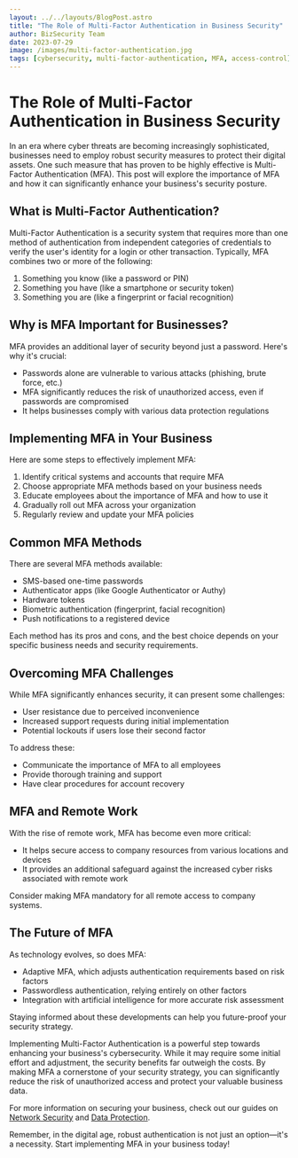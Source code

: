 ```yaml
---
layout: ../../layouts/BlogPost.astro
title: "The Role of Multi-Factor Authentication in Business Security"
author: BizSecurity Team
date: 2023-07-29
image: /images/multi-factor-authentication.jpg
tags: [cybersecurity, multi-factor-authentication, MFA, access-control]
---
```


# The Role of Multi-Factor Authentication in Business Security

In an era where cyber threats are becoming increasingly sophisticated, businesses need to employ robust security measures to protect their digital assets. One such measure that has proven to be highly effective is Multi-Factor Authentication (MFA). This post will explore the importance of MFA and how it can significantly enhance your business's security posture.

## What is Multi-Factor Authentication?

Multi-Factor Authentication is a security system that requires more than one method of authentication from independent categories of credentials to verify the user's identity for a login or other transaction. Typically, MFA combines two or more of the following:

1. Something you know (like a password or PIN)
2. Something you have (like a smartphone or security token)
3. Something you are (like a fingerprint or facial recognition)

## Why is MFA Important for Businesses?

MFA provides an additional layer of security beyond just a password. Here's why it's crucial:

- Passwords alone are vulnerable to various attacks (phishing, brute force, etc.)
- MFA significantly reduces the risk of unauthorized access, even if passwords are compromised
- It helps businesses comply with various data protection regulations

## Implementing MFA in Your Business

Here are some steps to effectively implement MFA:

1. Identify critical systems and accounts that require MFA
2. Choose appropriate MFA methods based on your business needs
3. Educate employees about the importance of MFA and how to use it
4. Gradually roll out MFA across your organization
5. Regularly review and update your MFA policies

## Common MFA Methods

There are several MFA methods available:

- SMS-based one-time passwords
- Authenticator apps (like Google Authenticator or Authy)
- Hardware tokens
- Biometric authentication (fingerprint, facial recognition)
- Push notifications to a registered device

Each method has its pros and cons, and the best choice depends on your specific business needs and security requirements.

## Overcoming MFA Challenges

While MFA significantly enhances security, it can present some challenges:

- User resistance due to perceived inconvenience
- Increased support requests during initial implementation
- Potential lockouts if users lose their second factor

To address these:

- Communicate the importance of MFA to all employees
- Provide thorough training and support
- Have clear procedures for account recovery

## MFA and Remote Work

With the rise of remote work, MFA has become even more critical:

- It helps secure access to company resources from various locations and devices
- It provides an additional safeguard against the increased cyber risks associated with remote work

Consider making MFA mandatory for all remote access to company systems.

## The Future of MFA

As technology evolves, so does MFA:

- Adaptive MFA, which adjusts authentication requirements based on risk factors
- Passwordless authentication, relying entirely on other factors
- Integration with artificial intelligence for more accurate risk assessment

Staying informed about these developments can help you future-proof your security strategy.

Implementing Multi-Factor Authentication is a powerful step towards enhancing your business's cybersecurity. While it may require some initial effort and adjustment, the security benefits far outweigh the costs. By making MFA a cornerstone of your security strategy, you can significantly reduce the risk of unauthorized access and protect your valuable business data.

For more information on securing your business, check out our guides on [Network Security](/pillars/network-security) and [Data Protection](/pillars/data-protection).

Remember, in the digital age, robust authentication is not just an option—it's a necessity. Start implementing MFA in your business today!
